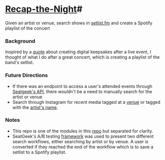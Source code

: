 # [Recap-the-Night](http://aldrinabastillas.com/#!/Recap)#
Given an artist or venue, search shows in [setlist.fm](setlist.fm) and create a Spotify playlist of the concert

### Background
Inspired by a [quote](https://www.fastcompany.com/3065478/the-fast-company-innovation-festival/four-lessons-from-seatgeeks-fan-friendly-assault-on-tic)
about creating digital keepsakes after a live event, I thought of what I do after a great concert, 
which is creating a playlist of the band's setlist.  

### Future Directions
* If there was an endpoint to access a user's attended events through [Seatgeek's API](http://platform.seatgeek.com/), there
wouldn't be a need to manually search for the artist or venue
* Search through Instagram for recent media tagged at a [venue](https://www.instagram.com/developer/endpoints/locations/#get_locations_media_recent)
or tagged with the [artist's name](https://www.instagram.com/developer/endpoints/tags/#get_tags_media_recent).

### Notes
* This repo is one of the modules in this [repo](https://github.com/aldrinabastillas/Personal-Site-MEAN/tree/master/Personal-Site-MEAN)
but separated for clarity.
* SeatGeek's A/B testing [framework](https://github.com/seatgeek/sixpack) was used to present two different search workflows, 
either searching by artist or by venue. A user is converted if they reached the end of the workflow which is to save a 
setlist to a Spotify playlist.
